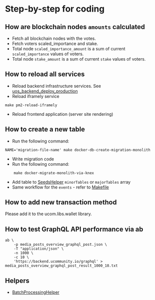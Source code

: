 # Step-by-step for coding

## How are blockchain nodes `amounts` calculated

* Fetch all blockchain nodes with the votes.
* Fetch voters scaled_importance and stake.
* Total node `scaled_importance_amount` is a sum of current `scaled_importance` values of voters.
* Total node `stake_amount` is a sum of current `stake` values of voters.

## How to reload all services

* Reload backend infrastructure services. See [uos_backend_deploy_production](../../uos_backend_deploy_production.sh)
* Reload iframely service
```
make pm2-reload-iframely
```
* Reload frontend application (server site rendering)

## How to create a new table
* Run the following command:
```
NAME='migration-file-name' make docker-db-create-migration-monolith
```

* Write migration code
* Run the following command:
```
    make docker-migrate-monolith-via-knex
```
* Add table to [SeedsHelper](../../test/integration/helpers/seeds-helper.ts) `minorTables` or `majorTables` array 
* Same workflow for the `events` - refer to [Makefile](../../Makefile)

## How to add new transaction method

Please add it to the ucom.libs.wallet library.


## How to test GraphQL API performance via ab

```
ab \
    -p media_posts_overview_graphql_post.json \
    -T "application/json" \
    -n 1000 \
    -c 10 \
    'https://backend.ucommunity.io/graphql' > media_posts_overview_graphql_post_result_1000_10.txt
```

## Helpers
* [BatchProcessingHelper](../../lib/common/helper/batch-processing-helper.ts)

